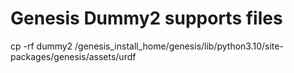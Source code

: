 # Genesis Dummy2 supports files
cp -rf dummy2 /genesis_install_home/genesis/lib/python3.10/site-packages/genesis/assets/urdf

